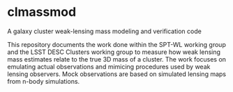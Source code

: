 # clmassmod
A galaxy cluster weak-lensing mass modeling and verification code

This repository documents the work done within the SPT-WL working group and the LSST DESC Clusters working group to measure how weak lensing mass estimates relate to the true 3D mass of a cluster. The work focuses on emulating actual observations and mimicing procedures used by weak lensing observers. Mock observations are based on simulated lensing maps from n-body simulations.
